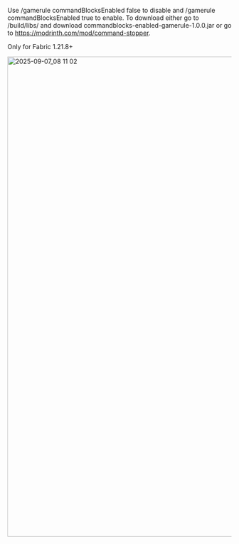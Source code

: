Use /gamerule commandBlocksEnabled false to disable and /gamerule commandBlocksEnabled true to enable. To download either go to /build/libs/ and download commandblocks-enabled-gamerule-1.0.0.jar or go to https://modrinth.com/mod/command-stopper. 

Only for Fabric 1.21.8+

<img width="1920" height="1080" alt="2025-09-07_08 11 02" src="https://github.com/user-attachments/assets/bbd7409f-48a0-4ec4-b502-18c3619e06f1" />
